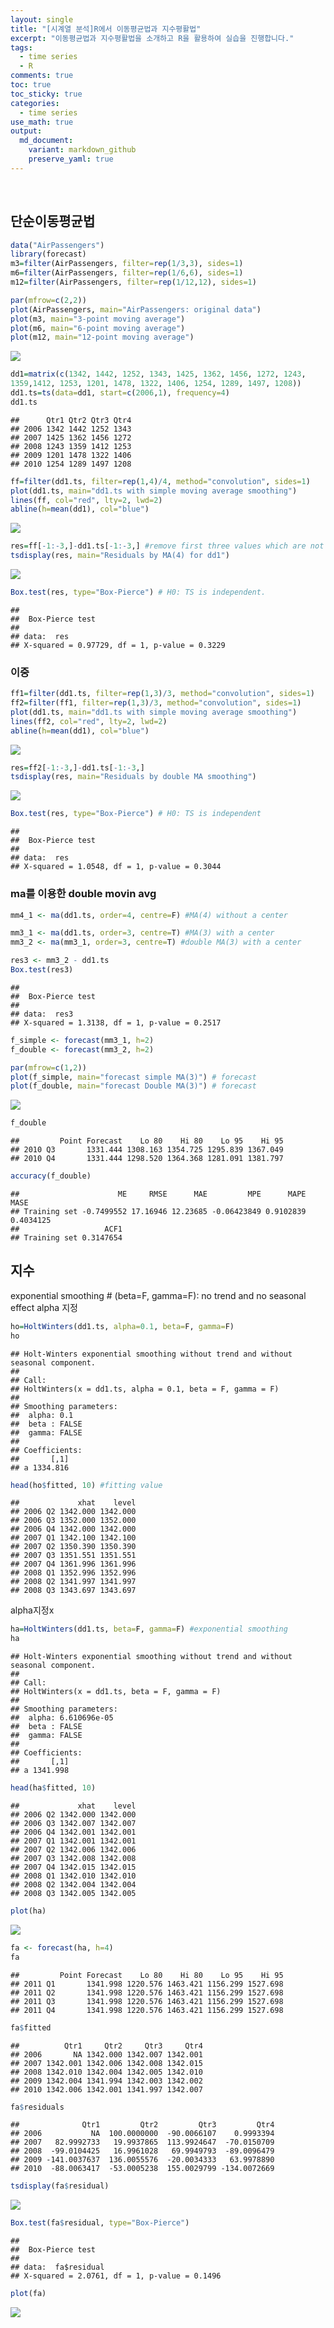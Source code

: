 ```yaml
---
layout: single   
title: "[시계열 분석]R에서 이동평균법과 지수평활법"   
excerpt: "이동평균법과 지수평활법을 소개하고 R을 활용하여 실습을 진행합니다."   
tags:
  - time series
  - R
comments: true
toc: true
toc_sticky: true
categories:
  - time series   
use_math: true   
output:
  md_document:
    variant: markdown_github
    preserve_yaml: true
---
```




<br>

단순이동평균법
--------------

``` r
data("AirPassengers")
library(forecast)
m3=filter(AirPassengers, filter=rep(1/3,3), sides=1)
m6=filter(AirPassengers, filter=rep(1/6,6), sides=1)
m12=filter(AirPassengers, filter=rep(1/12,12), sides=1)

par(mfrow=c(2,2))
plot(AirPassengers, main="AirPassengers: original data")
plot(m3, main="3-point moving average")
plot(m6, main="6-point moving average")
plot(m12, main="12-point moving average")
```

![](/assets/images/time_series/smoothing/by_order-1.png)

``` r
dd1=matrix(c(1342, 1442, 1252, 1343, 1425, 1362, 1456, 1272, 1243,
1359,1412, 1253, 1201, 1478, 1322, 1406, 1254, 1289, 1497, 1208))
dd1.ts=ts(data=dd1, start=c(2006,1), frequency=4)
dd1.ts
```

    ##      Qtr1 Qtr2 Qtr3 Qtr4
    ## 2006 1342 1442 1252 1343
    ## 2007 1425 1362 1456 1272
    ## 2008 1243 1359 1412 1253
    ## 2009 1201 1478 1322 1406
    ## 2010 1254 1289 1497 1208

``` r
ff=filter(dd1.ts, filter=rep(1,4)/4, method="convolution", sides=1)
plot(dd1.ts, main="dd1.ts with simple moving average smoothing")
lines(ff, col="red", lty=2, lwd=2)
abline(h=mean(dd1), col="blue")
```

![](/assets/images/time_series/smoothing/sma-1.png)

``` r
res=ff[-1:-3,]-dd1.ts[-1:-3,] #remove first three values which are not able to be predicted.
tsdisplay(res, main="Residuals by MA(4) for dd1")
```

![](/assets/images/time_series/smoothing/sma_acf-1.png)

``` r
Box.test(res, type="Box-Pierce") # H0: TS is independent.
```

    ## 
    ##  Box-Pierce test
    ## 
    ## data:  res
    ## X-squared = 0.97729, df = 1, p-value = 0.3229

### 이중

``` r
ff1=filter(dd1.ts, filter=rep(1,3)/3, method="convolution", sides=1)
ff2=filter(ff1, filter=rep(1,3)/3, method="convolution", sides=1)
plot(dd1.ts, main="dd1.ts with simple moving average smoothing")
lines(ff2, col="red", lty=2, lwd=2)
abline(h=mean(dd1), col="blue")
```

![](/assets/images/time_series/smoothing/dma-1.png)

``` r
res=ff2[-1:-3,]-dd1.ts[-1:-3,]
tsdisplay(res, main="Residuals by double MA smoothing")
```

![](/assets/images/time_series/smoothing/dma_acf-1.png)

``` r
Box.test(res, type="Box-Pierce") # H0: TS is independent
```

    ## 
    ##  Box-Pierce test
    ## 
    ## data:  res
    ## X-squared = 1.0548, df = 1, p-value = 0.3044

### ma를 이용한 double movin avg

``` r
mm4_1 <- ma(dd1.ts, order=4, centre=F) #MA(4) without a center

mm3_1 <- ma(dd1.ts, order=3, centre=T) #MA(3) with a center
mm3_2 <- ma(mm3_1, order=3, centre=T) #double MA(3) with a center

res3 <- mm3_2 - dd1.ts
Box.test(res3)
```

    ## 
    ##  Box-Pierce test
    ## 
    ## data:  res3
    ## X-squared = 1.3138, df = 1, p-value = 0.2517

``` r
f_simple <- forecast(mm3_1, h=2)
f_double <- forecast(mm3_2, h=2)

par(mfrow=c(1,2))
plot(f_simple, main="forecast simple MA(3)") # forecast
plot(f_double, main="forecast Double MA(3)") # forecast
```

![](/assets/images/time_series/smoothing/pred_ma-1.png)

``` r
f_double
```

    ##         Point Forecast    Lo 80    Hi 80    Lo 95    Hi 95
    ## 2010 Q3       1331.444 1308.163 1354.725 1295.839 1367.049
    ## 2010 Q4       1331.444 1298.520 1364.368 1281.091 1381.797

``` r
accuracy(f_double)
```

    ##                      ME     RMSE      MAE         MPE      MAPE      MASE
    ## Training set -0.7499552 17.16946 12.23685 -0.06423849 0.9102839 0.4034125
    ##                   ACF1
    ## Training set 0.3147654

지수
----

exponential smoothing \# (beta=F, gamma=F): no trend and no seasonal
effect alpha 지정

``` r
ho=HoltWinters(dd1.ts, alpha=0.1, beta=F, gamma=F)
ho
```

    ## Holt-Winters exponential smoothing without trend and without seasonal component.
    ## 
    ## Call:
    ## HoltWinters(x = dd1.ts, alpha = 0.1, beta = F, gamma = F)
    ## 
    ## Smoothing parameters:
    ##  alpha: 0.1
    ##  beta : FALSE
    ##  gamma: FALSE
    ## 
    ## Coefficients:
    ##       [,1]
    ## a 1334.816

``` r
head(ho$fitted, 10) #fitting value
```

    ##             xhat    level
    ## 2006 Q2 1342.000 1342.000
    ## 2006 Q3 1352.000 1352.000
    ## 2006 Q4 1342.000 1342.000
    ## 2007 Q1 1342.100 1342.100
    ## 2007 Q2 1350.390 1350.390
    ## 2007 Q3 1351.551 1351.551
    ## 2007 Q4 1361.996 1361.996
    ## 2008 Q1 1352.996 1352.996
    ## 2008 Q2 1341.997 1341.997
    ## 2008 Q3 1343.697 1343.697

alpha지정x

``` r
ha=HoltWinters(dd1.ts, beta=F, gamma=F) #exponential smoothing
ha
```

    ## Holt-Winters exponential smoothing without trend and without seasonal component.
    ## 
    ## Call:
    ## HoltWinters(x = dd1.ts, beta = F, gamma = F)
    ## 
    ## Smoothing parameters:
    ##  alpha: 6.610696e-05
    ##  beta : FALSE
    ##  gamma: FALSE
    ## 
    ## Coefficients:
    ##       [,1]
    ## a 1341.998

``` r
head(ha$fitted, 10)
```

    ##             xhat    level
    ## 2006 Q2 1342.000 1342.000
    ## 2006 Q3 1342.007 1342.007
    ## 2006 Q4 1342.001 1342.001
    ## 2007 Q1 1342.001 1342.001
    ## 2007 Q2 1342.006 1342.006
    ## 2007 Q3 1342.008 1342.008
    ## 2007 Q4 1342.015 1342.015
    ## 2008 Q1 1342.010 1342.010
    ## 2008 Q2 1342.004 1342.004
    ## 2008 Q3 1342.005 1342.005

``` r
plot(ha)
```

![](/assets/images/time_series/smoothing/es-1.png)

``` r
fa <- forecast(ha, h=4)
fa
```

    ##         Point Forecast    Lo 80    Hi 80    Lo 95    Hi 95
    ## 2011 Q1       1341.998 1220.576 1463.421 1156.299 1527.698
    ## 2011 Q2       1341.998 1220.576 1463.421 1156.299 1527.698
    ## 2011 Q3       1341.998 1220.576 1463.421 1156.299 1527.698
    ## 2011 Q4       1341.998 1220.576 1463.421 1156.299 1527.698

``` r
fa$fitted
```

    ##          Qtr1     Qtr2     Qtr3     Qtr4
    ## 2006       NA 1342.000 1342.007 1342.001
    ## 2007 1342.001 1342.006 1342.008 1342.015
    ## 2008 1342.010 1342.004 1342.005 1342.010
    ## 2009 1342.004 1341.994 1342.003 1342.002
    ## 2010 1342.006 1342.001 1341.997 1342.007

``` r
fa$residuals
```

    ##              Qtr1         Qtr2         Qtr3         Qtr4
    ## 2006           NA  100.0000000  -90.0066107    0.9993394
    ## 2007   82.9992733   19.9937865  113.9924647  -70.0150709
    ## 2008  -99.0104425   16.9961028   69.9949793  -89.0096479
    ## 2009 -141.0037637  136.0055576  -20.0034333   63.9978890
    ## 2010  -88.0063417  -53.0005238  155.0029799 -134.0072669

``` r
tsdisplay(fa$residual)
```

![](/assets/images/time_series/smoothing/es_acf-1.png)

``` r
Box.test(fa$residual, type="Box-Pierce")
```

    ## 
    ##  Box-Pierce test
    ## 
    ## data:  fa$residual
    ## X-squared = 2.0761, df = 1, p-value = 0.1496

``` r
plot(fa)
```

![](/assets/images/time_series/smoothing/es_pred-1.png)
